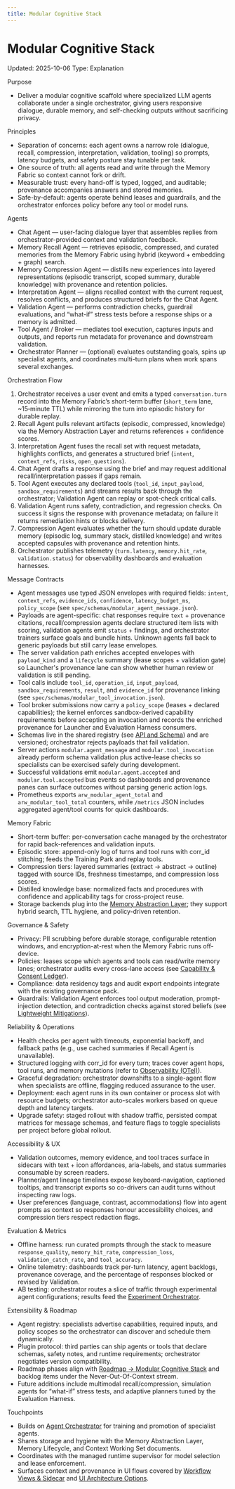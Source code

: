 ```yaml
---
title: Modular Cognitive Stack
---
```


# Modular Cognitive Stack
Updated: 2025-10-06
Type: Explanation

Purpose
- Deliver a modular cognitive scaffold where specialized LLM agents collaborate under a single orchestrator, giving users responsive dialogue, durable memory, and self-checking outputs without sacrificing privacy.

Principles
- Separation of concerns: each agent owns a narrow role (dialogue, recall, compression, interpretation, validation, tooling) so prompts, latency budgets, and safety posture stay tunable per task.
- One source of truth: all agents read and write through the Memory Fabric so context cannot fork or drift.
- Measurable trust: every hand-off is typed, logged, and auditable; provenance accompanies answers and stored memories.
- Safe-by-default: agents operate behind leases and guardrails, and the orchestrator enforces policy before any tool or model runs.

Agents
- Chat Agent — user-facing dialogue layer that assembles replies from orchestrator-provided context and validation feedback.
- Memory Recall Agent — retrieves episodic, compressed, and curated memories from the Memory Fabric using hybrid (keyword + embedding + graph) search.
- Memory Compression Agent — distills new experiences into layered representations (episodic transcript, scoped summary, durable knowledge) with provenance and retention policies.
- Interpretation Agent — aligns recalled context with the current request, resolves conflicts, and produces structured briefs for the Chat Agent.
- Validation Agent — performs contradiction checks, guardrail evaluations, and “what-if” stress tests before a response ships or a memory is admitted.
- Tool Agent / Broker — mediates tool execution, captures inputs and outputs, and reports run metadata for provenance and downstream validation.
- Orchestrator Planner — (optional) evaluates outstanding goals, spins up specialist agents, and coordinates multi-turn plans when work spans several exchanges.

Orchestration Flow
1. Orchestrator receives a user event and emits a typed `conversation.turn` record into the Memory Fabric’s short-term buffer (`short_term` lane, ~15‑minute TTL) while mirroring the turn into episodic history for durable replay.
2. Recall Agent pulls relevant artifacts (episodic, compressed, knowledge) via the Memory Abstraction Layer and returns references + confidence scores.
3. Interpretation Agent fuses the recall set with request metadata, highlights conflicts, and generates a structured brief (`intent`, `context_refs`, `risks`, `open_questions`).
4. Chat Agent drafts a response using the brief and may request additional recall/interpretation passes if gaps remain.
5. Tool Agent executes any declared tools (`tool_id`, `input_payload`, `sandbox_requirements`) and streams results back through the orchestrator; Validation Agent can replay or spot-check critical calls.
6. Validation Agent runs safety, contradiction, and regression checks. On success it signs the response with provenance metadata; on failure it returns remediation hints or blocks delivery.
7. Compression Agent evaluates whether the turn should update durable memory (episodic log, summary stack, distilled knowledge) and writes accepted capsules with provenance and retention hints.
8. Orchestrator publishes telemetry (`turn.latency`, `memory.hit_rate`, `validation.status`) for observability dashboards and evaluation harnesses.

Message Contracts
- Agent messages use typed JSON envelopes with required fields: `intent`, `context_refs`, `evidence_ids`, `confidence`, `latency_budget_ms`, `policy_scope` (see `spec/schemas/modular_agent_message.json`).
- Payloads are agent-specific: chat responses require `text` + provenance citations, recall/compression agents declare structured item lists with scoring, validation agents emit `status` + findings, and orchestrator trainers surface goals and bundle hints. Unknown agents fall back to generic payloads but still carry lease envelopes.
- The server validation path enriches accepted envelopes with `payload_kind` and a `lifecycle` summary (lease scopes + validation gate) so Launcher's provenance lane can show whether human review or validation is still pending.
- Tool calls include `tool_id`, `operation_id`, `input_payload`, `sandbox_requirements`, `result`, and `evidence_id` for provenance linking (see `spec/schemas/modular_tool_invocation.json`).
- Tool broker submissions now carry a `policy_scope` (leases + declared capabilities); the kernel enforces sandbox-derived capability requirements before accepting an invocation and records the enriched provenance for Launcher and Evaluation Harness consumers.
- Schemas live in the shared registry (see [API and Schema](../API_AND_SCHEMA.md)) and are versioned; orchestrator rejects payloads that fail validation.
- Server actions `modular.agent_message` and `modular.tool_invocation` already perform schema validation plus active-lease checks so specialists can be exercised safely during development.
- Successful validations emit `modular.agent.accepted` and `modular.tool.accepted` bus events so dashboards and provenance panes can surface outcomes without parsing generic action logs.
- Prometheus exports `arw_modular_agent_total` and `arw_modular_tool_total` counters, while `/metrics` JSON includes aggregated agent/tool counts for quick dashboards.

Memory Fabric
- Short-term buffer: per-conversation cache managed by the orchestrator for rapid back-references and validation inputs.
- Episodic store: append-only log of turns and tool runs with corr_id stitching; feeds the Training Park and replay tools.
- Compression tiers: layered summaries (extract → abstract → outline) tagged with source IDs, freshness timestamps, and compression loss scores.
- Distilled knowledge base: normalized facts and procedures with confidence and applicability tags for cross-project reuse.
- Storage backends plug into the [Memory Abstraction Layer](memory_abstraction.md); they support hybrid search, TTL hygiene, and policy-driven retention.

Governance & Safety
- Privacy: PII scrubbing before durable storage, configurable retention windows, and encryption-at-rest when the Memory Fabric runs off-device.
- Policies: leases scope which agents and tools can read/write memory lanes; orchestrator audits every cross-lane access (see [Capability & Consent Ledger](capability_consent_ledger.md)).
- Compliance: data residency tags and audit export endpoints integrate with the existing governance pack.
- Guardrails: Validation Agent enforces tool output moderation, prompt-injection detection, and contradiction checks against stored beliefs (see [Lightweight Mitigations](lightweight_mitigations.md)).

Reliability & Operations
- Health checks per agent with timeouts, exponential backoff, and fallback paths (e.g., use cached summaries if Recall Agent is unavailable).
- Structured logging with corr_id for every turn; traces cover agent hops, tool runs, and memory mutations (refer to [Observability (OTel)](observability_otel.md)).
- Graceful degradation: orchestrator downshifts to a single-agent flow when specialists are offline, flagging reduced assurance to the user.
- Deployment: each agent runs in its own container or process slot with resource budgets; orchestrator auto-scales workers based on queue depth and latency targets.
- Upgrade safety: staged rollout with shadow traffic, persisted compat matrices for message schemas, and feature flags to toggle specialists per project before global rollout.

Accessibility & UX
- Validation outcomes, memory evidence, and tool traces surface in sidecars with text + icon affordances, aria-labels, and status summaries consumable by screen readers.
- Planner/agent lineage timelines expose keyboard-navigation, captioned tooltips, and transcript exports so co-drivers can audit turns without inspecting raw logs.
- User preferences (language, contrast, accommodations) flow into agent prompts as context so responses honour accessibility choices, and compression tiers respect redaction flags.

Evaluation & Metrics
- Offline harness: run curated prompts through the stack to measure `response_quality`, `memory_hit_rate`, `compression_loss`, `validation_catch_rate`, and `tool_accuracy`.
- Online telemetry: dashboards track per-turn latency, agent backlogs, provenance coverage, and the percentage of responses blocked or revised by Validation.
- AB testing: orchestrator routes a slice of traffic through experimental agent configurations; results feed the [Experiment Orchestrator](experiment_orchestrator.md).

Extensibility & Roadmap
- Agent registry: specialists advertise capabilities, required inputs, and policy scopes so the orchestrator can discover and schedule them dynamically.
- Plugin protocol: third parties can ship agents or tools that declare schemas, safety notes, and runtime requirements; orchestrator negotiates version compatibility.
- Roadmap phases align with [Roadmap → Modular Cognitive Stack](../ROADMAP.md#priority-two--modular-cognitive-stack--memory-orchestration) and backlog items under the Never-Out-Of-Context stream.
- Future additions include multimodal recall/compression, simulation agents for “what-if” stress tests, and adaptive planners tuned by the Evaluation Harness.

Touchpoints
- Builds on [Agent Orchestrator](agent_orchestrator.md) for training and promotion of specialist agents.
- Shares storage and hygiene with the Memory Abstraction Layer, Memory Lifecycle, and Context Working Set documents.
- Coordinates with the managed runtime supervisor for model selection and lease enforcement.
- Surfaces context and provenance in UI flows covered by [Workflow Views & Sidecar](../guide/workflow_views.md) and [UI Architecture Options](ui_architecture_options.md).
